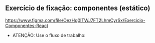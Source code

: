 ## Exercício de fixação: componentes (estático)

https://www.figma.com/file/OezHg0lTWJ7FT2LhmCyrSx/Exercicio-Componentes-React



- ATENÇÃO: Use o fluxo de trabalho:
